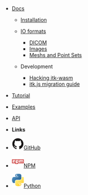 - [Docs](/docs/)

  - [Installation](/docs/installation)

  - [IO formats](/docs/file_formats)

    - [DICOM](/docs/dicom_formats)
    - [Images](/docs/image_formats)
    - [Meshs and Point Sets](/docs/mesh_formats)

  - Development

    - [Hacking itk-wasm](/docs/hacking_itk_wasm)
    - [itk.js migration guide](/docs/itk_js_to_itk_wasm_migration_guide)

- [Tutorial](/tutorial/hello_world)
- [Examples](/examples/)
- [API](/api/)

- **Links**
- [![GitHub](../assets/github.svg)GitHub](https://github.com/InsightSoftwareConsortium/itk-wasm)
- [![NPM](../assets/npm.svg)NPM](https://www.npmjs.com/package/itk-wasm)
- [![Python](../assets/python.svg)Python](https://itkwasm.readthedocs.io/)
